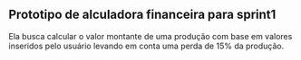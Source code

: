 ## Prototipo de alculadora financeira para sprint1
Ela busca calcular o valor montante de uma produção com base em valores inseridos pelo usuário levando em conta uma perda de 15% da produção.
